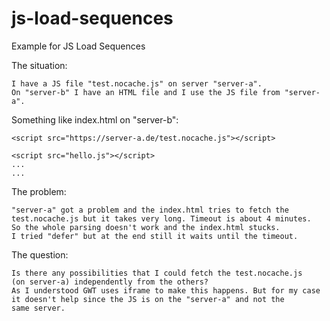 # js-load-sequences
Example for JS Load Sequences

The situation:

    I have a JS file "test.nocache.js" on server "server-a".
    On "server-b" I have an HTML file and I use the JS file from "server-a".

Something like index.html on "server-b":


```
<script src="https://server-a.de/test.nocache.js"></script>

<script src="hello.js"></script>
...
...

```

The problem:

    "server-a" got a problem and the index.html tries to fetch the
    test.nocache.js but it takes very long. Timeout is about 4 minutes.
    So the whole parsing doesn't work and the index.html stucks.
    I tried "defer" but at the end still it waits until the timeout.

The question:

    Is there any possibilities that I could fetch the test.nocache.js
    (on server-a) independently from the others?
    As I understood GWT uses iframe to make this happens. But for my case
    it doesn't help since the JS is on the "server-a" and not the
    same server.
